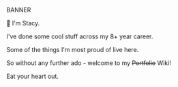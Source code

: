 BANNER

👋 I'm Stacy.
  
I've done some cool stuff across my 8+ year career.

Some of the things I'm most proud of live here.  

So without any further ado - welcome to my <s>Portfolio</s> Wiki!

Eat your heart out. 
